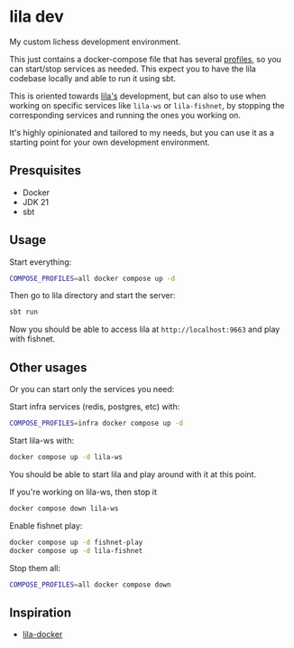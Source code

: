 # lila dev

My custom lichess development environment.

This just contains a docker-compose file that has several [profiles](https://docs.docker.com/compose/profiles), so you can start/stop services as needed. This expect you to have the lila codebase locally and able to run it using sbt.

This is oriented towards [lila's](https://github.com/lichess-org/lila) development, but can also to use when working on specific services like `lila-ws` or `lila-fishnet`, by stopping the corresponding services and running the ones you working on.

It's highly opinionated and tailored to my needs, but you can use it as a starting point for your own development environment.


## Presquisites

- Docker
- JDK 21
- sbt

## Usage

Start everything:

```bash
COMPOSE_PROFILES=all docker compose up -d
```

Then go to lila directory and start the server:

```bash
sbt run
```

Now you should be able to access lila at `http://localhost:9663` and play with fishnet.

## Other usages

Or you can start only the services you need:

Start infra services (redis, postgres, etc) with:

```bash
COMPOSE_PROFILES=infra docker compose up -d
``````

Start lila-ws with:

```bash
docker compose up -d lila-ws
```

You should be able to start lila and play around with it at this point.

If you're working on lila-ws, then stop it

```bash
docker compose down lila-ws
```

Enable fishnet play:

```bash
docker compose up -d fishnet-play
docker compose up -d lila-fishnet
```

Stop them all:

```bash
COMPOSE_PROFILES=all docker compose down
```

## Inspiration

- [lila-docker](https://github.com/lichess-org/lila-docker)
